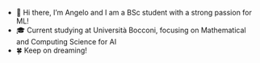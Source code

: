 - 👋 Hi there, I’m Angelo
and I am a BSc student with a strong passion for ML!
- 🎓 Current studying at Università Bocconi, focusing on Mathematical and Computing Science for AI
- 🍀 Keep on dreaming!

<!---
casafeng/casafeng is a ✨ special ✨ repository because its `README.md` (this file) appears on your GitHub profile.
You can click the Preview link to take a look at your changes.
--->
